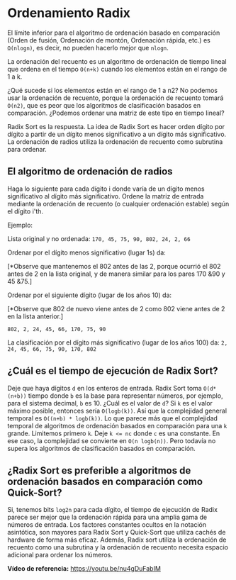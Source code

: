 # Ordenamiento Radix

El límite inferior para el algoritmo de ordenación basado en comparación (Orden de fusión, Ordenación de montón, Ordenación rápida, etc.) es `Ω(nlogn)`, es decir, no pueden hacerlo mejor que `nlogn`.

La ordenación del recuento es un algoritmo de ordenación de tiempo lineal que ordena en el tiempo `O(n+k)` cuando los elementos están en el rango de 1 a k.

¿Qué sucede si los elementos están en el rango de 1 a n2? No podemos usar la ordenación de recuento, porque la ordenación de recuento tomará `O(n2)`, que es peor que los algoritmos de clasificación basados en comparación. ¿Podemos ordenar una matriz de este tipo en tiempo lineal?

Radix Sort es la respuesta. La idea de Radix Sort es hacer orden dígito por dígito a partir de un dígito menos significativo a un dígito más significativo. La ordenación de radios utiliza la ordenación de recuento como subrutina para ordenar.

## El algoritmo de ordenación de radios

Haga lo siguiente para cada dígito i donde varía de un dígito menos significativo al dígito más significativo.
Ordene la matriz de entrada mediante la ordenación de recuento (o cualquier ordenación estable) según el dígito i'th.

Ejemplo:

Lista original y no ordenada:
`170, 45, 75, 90, 802, 24, 2, 66`

Ordenar por el dígito menos significativo (lugar 1s) da:

[*Observe que mantenemos el 802 antes de las 2, porque ocurrió el 802
antes de 2 en la lista original, y de manera similar para los pares
170 &90 y 45 &75.]

Ordenar por el siguiente dígito (lugar de los años 10) da:

[*Observe que 802 de nuevo viene antes de 2 como 802 viene antes de 2 en la lista anterior.]

`802, 2, 24, 45, 66, 170, 75, 90`

La clasificación por el dígito más significativo (lugar de los años 100) da:
`2, 24, 45, 66, 75, 90, 170, 802`

## ¿Cuál es el tiempo de ejecución de Radix Sort?

Deje que haya dígitos `d` en los enteros de entrada. Radix Sort toma `O(d*(n+b))` tiempo donde `b` es la base para representar números, por ejemplo, para el sistema decimal, `b` es 10.
¿Cuál es el valor de `d`? Si `k` es el valor máximo posible, entonces sería `O(logb(k))`. Así que la complejidad general temporal es `O((n+b) * logb(k))`. Lo que parece más que el
complejidad temporal  de algoritmos de ordenación basados en comparación para una `k` grande. Limitemos primero `k`. Deje `k <= nc` donde `c` es una constante. En ese caso, la complejidad se convierte en
`O(n logb(n))`. Pero todavía no supera los algoritmos de clasificación basados en comparación.

## ¿Radix Sort es preferible a algoritmos de ordenación basados en comparación como Quick-Sort?

Si, tenemos bits `log2n` para cada dígito, el tiempo de ejecución de Radix parece ser mejor que la ordenación rápida para una amplia gama de números de entrada. Los factores constantes ocultos en la notación asintótica, son mayores para Radix Sort y Quick-Sort que utiliza cachés de hardware de forma más eficaz. Además, Radix sort utiliza la ordenación de recuento como una subrutina y la ordenación de recuento
necesita espacio adicional para ordenar los números.

**Vídeo de referencia:** https://youtu.be/nu4gDuFabIM
